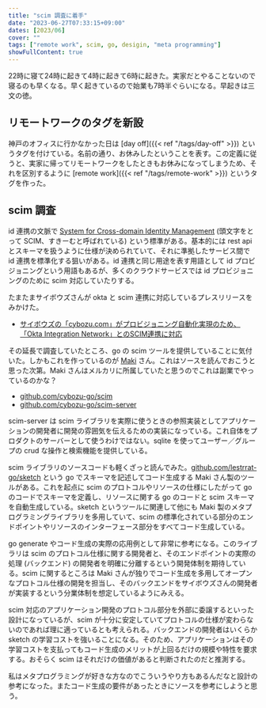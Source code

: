 ```yaml
---
title: "scim 調査に着手"
date: "2023-06-27T07:33:15+09:00"
dates: [2023/06]
cover: ""
tags: ["remote work", scim, go, desigin, "meta programming"]
showFullContent: true
---
```


22時に寝て24時に起きて4時に起きて6時に起きた。実家だとやることないので寝るのも早くなる。早く起きているので始業も7時半ぐらいになる。早起きは三文の徳。

## リモートワークのタグを新設

神戸のオフィスに行かなかった日は [day off]({{< ref "/tags/day-off" >}}) というタグを付けている。名前の通り、お休みしたということを表す。この定義に従うと、実家に帰ってリモートワークをしたときもお休みになってしまうため、それを区別するように [remote work]({{< ref "/tags/remote-work" >}}) というタグを作った。

## scim 調査

id 連携の文脈で [System for Cross-domain Identity Management](https://en.wikipedia.org/wiki/System_for_Cross-domain_Identity_Management)
(頭文字をとって SCIM、すきーむと呼ばれている) という標準がある。基本的には rest api とスキーマを扱うように仕様が決められていて、それに準拠したサービス間で id 連携を標準化する狙いがある。id 連携と同じ用途を表す用語として id プロビジョニングという用語もあるが、多くのクラウドサービスでは id プロビジョニングのために scim 対応していたりする。

たまたまサイボウズさんが okta と scim 連携に対応しているプレスリリースをみかけた。

* [サイボウズの「cybozu.com」がプロビジョニング自動化実現のため、「Okta Integration Network」とのSCIM連携に対応](https://www.okta.com/jp/press-room/press-releases/okta-cybozu-scim/)

その延長で調査していたところ、go の scim ツールを提供していることに気付いた。しかもこれを作っているのが [Maki](https://lestrrat.github.io/) さん。これはソースを読んでおこうと思った次第。Maki さんはメルカリに所属していたと思うのでこれは副業でやっているのかな？

* [github.com/cybozu-go/scim](https://github.com/cybozu-go/scim)
* [github.com/cybozu-go/scim-server](https://github.com/cybozu-go/scim-server)

scim-server は scim ライブラリを実際に使うときの参照実装としてアプリケーションの開発者に開発の雰囲気を伝えるための実装になっている。これ自体をプロダクトのサーバーとして使うわけではない。sqlite を使ってユーザー／グループの crud な操作と検索機能を提供している。

scim ライブラリのソースコードも軽くざっと読んでみた。[github.com/lestrrat-go/sketch](https://github.com/lestrrat-go/sketch) という go でスキーマを記述してコード生成する Maki さん製のツールがある。これを起点に scim のプロトコルやリソースの仕様にしたがって go のコードでスキーマを定義し、リソースに関する go のコードと scim スキーマを自動生成している。sketch というツールに関連して他にも Maki 製のメタプログラミングライブラリを多用していて、scim の標準化されている部分のエンドポイントやリソースのインターフェース部分をすべてコード生成している。

go generate やコード生成の実際の応用例として非常に参考になる。このライブラリは scim のプロトコル仕様に関する開発者と、そのエンドポイントの実際の処理 (バックエンド) の開発者を明確に分離するという開発体制を期待している。scim に関するところは Maki さんが独りでコード生成を多用してオープンなプロトコル仕様の開発を担当し、そのバックエンドをサイボウズさんの開発者が実装するという分業体制を想定しているようにみえる。

scim 対応のアプリケーション開発のプロトコル部分を外部に委譲するといった設計になっているが、scim が十分に安定していてプロトコルの仕様が変わらないのであれば理に適っているとも考えられる。バックエンドの開発者はいくらか sketch の学習コストを強いることになる。そのため、アプリケーションはその学習コストを支払ってもコード生成のメリットが上回るだけの規模や特性を要求する。おそらく scim はそれだけの価値があると判断されたのだと推測する。

私はメタプログラミングが好きな方なのでこういうやり方もあるんだなと設計の参考になった。またコード生成の要件があったときにソースを参考にしようと思う。
